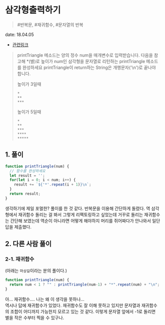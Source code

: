 # 삼각형출력하기

> #반복문, #재귀함수, #문자열의 반복

date: 18.04.05

* [관련링크](https://programmers.co.kr/learn/challenge_codes/101)

> printTriangle 메소드는 양의 정수 num을 매개변수로 입력받습니다.
다음을 참고해 *(별)로 높이가 num인 삼각형을 문자열로 리턴하는 printTriangle 메소드를 완성하세요
printTriangle이 return하는 String은 개행문자('\n')로 끝나야 합니다.
>
>높이가 3일때
>```
>*
>**
>***
>```
>높이가 5일때
>```
>*
>**
>***
>****
>*****
>```

## 1. 풀이

```javascript
function printTriangle(num) {
  // 함수를 완성하세요
  let result = '';
  for(let i = 0; i < num; i++) {
  	result += `${'*'.repeat(i + 1)}\n`;
  }
  return result;
}
```

생각하기에 제일 포멀한? 풀이를 한 것 같다. 반복문을 이용해 간단하게 돌렸다. 역 삼각형에서 재귀함수 돌리는 걸 봐서 그렇게 리팩토링하고 싶었는데 거꾸로 돌리는 재귀함수는 간단해 보였는데 역순이 아니라면 어떻게 해야하지 머리를 쥐어짜다가 안나와서 일단 답을 제출했다.

## 2. 다른 사람 풀이

### 2-1. 재귀함수
(아래는 `마상길`이라는 분의 풀이다.)

```javascript
function printTriangle(num) {
  return num < 1 ? "" : printTriangle(num-1) + "*".repeat(num) + "\n";
}
```

아... 재귀함수.... 나는 왜 이 생각을 못하나...  
역시나 답에 재귀함수가 있었다. 재귀함수도 잘 이해 못하고 있지만 문자열과 재귀함수의 조합이 어디까지 가능한지 모르고 있는 것 같다. 이렇게 문자열 앞에서 -1로 돌리면 별을 작은 수부터 찍을 수 있구나.

